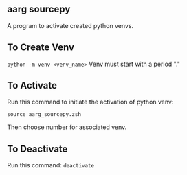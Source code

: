## aarg sourcepy
A program to activate created python venvs.

## To Create Venv
```python -m venv <venv_name>```
Venv must start with a period "."

## To Activate
Run this command to initiate the activation of python venv:

```source aarg_sourcepy.zsh```

Then choose number for associated venv.

## To Deactivate
Run this command:
```deactivate```
